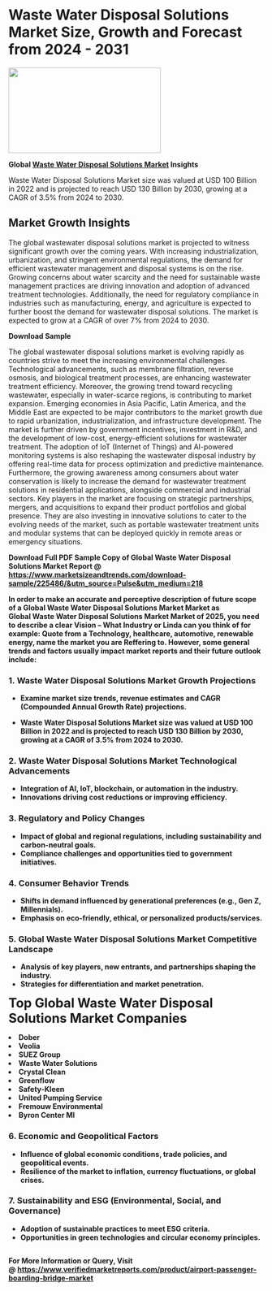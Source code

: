 <H1>Waste Water Disposal Solutions Market Size, Growth and Forecast from 2024 - 2031</H1><img class="aligncenter size-medium wp-image-584254" src="https://thirdeyenews.in/wp-content/uploads/2024/09/Global-Market-Research-300x168.jpeg" alt="" width="300" height="168" /><p><strong>Global&nbsp;<a href="https://www.marketsizeandtrends.com/download-sample/225486/&amp;utm_source=Pulse&amp;utm_medium=218">Waste Water Disposal Solutions Market</a> Insights</strong></p><p>Waste Water Disposal Solutions Market size was valued at USD 100 Billion in 2022 and is projected to reach USD 130 Billion by 2030, growing at a CAGR of 3.5% from 2024 to 2030.</p><p><h2>Market Growth Insights</h2> <p>The global wastewater disposal solutions market is projected to witness significant growth over the coming years. With increasing industrialization, urbanization, and stringent environmental regulations, the demand for efficient wastewater management and disposal systems is on the rise. Growing concerns about water scarcity and the need for sustainable waste management practices are driving innovation and adoption of advanced treatment technologies. Additionally, the need for regulatory compliance in industries such as manufacturing, energy, and agriculture is expected to further boost the demand for wastewater disposal solutions. The market is expected to grow at a CAGR of over 7% from 2024 to 2030.</p> <p><strong>Download Sample</strong></p> <p>The global wastewater disposal solutions market is evolving rapidly as countries strive to meet the increasing environmental challenges. Technological advancements, such as membrane filtration, reverse osmosis, and biological treatment processes, are enhancing wastewater treatment efficiency. Moreover, the growing trend toward recycling wastewater, especially in water-scarce regions, is contributing to market expansion. Emerging economies in Asia Pacific, Latin America, and the Middle East are expected to be major contributors to the market growth due to rapid urbanization, industrialization, and infrastructure development. The market is further driven by government incentives, investment in R&D, and the development of low-cost, energy-efficient solutions for wastewater treatment. The adoption of IoT (Internet of Things) and AI-powered monitoring systems is also reshaping the wastewater disposal industry by offering real-time data for process optimization and predictive maintenance. Furthermore, the growing awareness among consumers about water conservation is likely to increase the demand for wastewater treatment solutions in residential applications, alongside commercial and industrial sectors. Key players in the market are focusing on strategic partnerships, mergers, and acquisitions to expand their product portfolios and global presence. They are also investing in innovative solutions to cater to the evolving needs of the market, such as portable wastewater treatment units and modular systems that can be deployed quickly in remote areas or emergency situations. <p><strong></p><p><span class=""><strong>Download Full PDF Sample Copy of Global Waste Water Disposal Solutions Market Report</strong> @ <a href="https://www.marketsizeandtrends.com/download-sample/225486/&amp;utm_source=Pulse&amp;utm_medium=218" target="_blank">https://www.marketsizeandtrends.com/download-sample/225486/&amp;utm_source=Pulse&amp;utm_medium=218</a></span></p><p>In order to make an accurate and perceptive description of future scope of a Global&nbsp;Waste Water Disposal Solutions Market Market as Global&nbsp;Waste Water Disposal Solutions Market Market of 2025, you need to describe a clear Vision &ndash; What Industry or Linda can you think of for example: Quote from a Technology, healthcare, automotive, renewable energy, name the market you are Reffering to. However, some general trends and factors usually impact market reports and their future outlook include:</p><h3>1.&nbsp;<strong>Waste Water Disposal Solutions Market Growth Projections</strong></h3><ul><li>Examine market size trends, revenue estimates and CAGR (Compounded Annual Growth Rate) projections.</li><li><p>Waste Water Disposal Solutions Market size was valued at USD 100 Billion in 2022 and is projected to reach USD 130 Billion by 2030, growing at a CAGR of 3.5% from 2024 to 2030.</p></li></ul><h3>2.&nbsp;<strong>Waste Water Disposal Solutions Market Technological Advancements</strong></h3><ul><li>Integration of AI, IoT, blockchain, or automation in the industry.</li><li>Innovations driving cost reductions or improving efficiency.</li></ul><h3>3.&nbsp;<strong>Regulatory and Policy Changes</strong></h3><ul><li>Impact of global and regional regulations, including sustainability and carbon-neutral goals.</li><li>Compliance challenges and opportunities tied to government initiatives.</li></ul><h3>4.&nbsp;<strong>Consumer Behavior Trends</strong></h3><ul><li>Shifts in demand influenced by generational preferences (e.g., Gen Z, Millennials).</li><li>Emphasis on eco-friendly, ethical, or personalized products/services.</li></ul><h3>5.&nbsp;<strong>Global Waste Water Disposal Solutions Market Competitive Landscape</strong></h3><ul><li>Analysis of key players, new entrants, and partnerships shaping the industry.</li><li>Strategies for differentiation and market penetration.</li></ul><p data-pm-slice="1 1 []"><span style="color: inherit; font-family: inherit; font-size: 25px;">Top Global Waste Water Disposal Solutions Market Companies</span></p><div class="" data-test-id=""><p><li>Dober</li><li> Veolia</li><li> SUEZ Group</li><li> Waste Water Solutions</li><li> Crystal Clean</li><li> Greenflow</li><li> Safety-Kleen</li><li> United Pumping Service</li><li> Fremouw Environmental</li><li> Byron Center MI</li></p></div><h3>6.&nbsp;<strong>Economic and Geopolitical Factors</strong></h3><ul><li>Influence of global economic conditions, trade policies, and geopolitical events.</li><li>Resilience of the market to inflation, currency fluctuations, or global crises.</li></ul><h3>7.&nbsp;<strong>Sustainability and ESG (Environmental, Social, and Governance)</strong></h3><ul><li>Adoption of sustainable practices to meet ESG criteria.</li><li>Opportunities in green technologies and circular economy principles.</li></ul><h2><strong style="font-size: 14px;">For More Information or Query, Visit @&nbsp;</strong><a style="background-color: #ffffff; font-size: 14px;" href="https://www.marketsizeandtrends.com/report/waste-water-disposal-solutions-market/" target="_blank">https://www.verifiedmarketreports.com/product/airport-passenger-boarding-bridge-market</a></h2>
